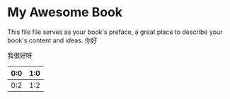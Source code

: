 My Awesome Book
=======

This file file serves as your book's preface, a great place to describe your book's content and ideas.
你好
 
 我很好呀
 
 | 0:0 | 1:0 |
| -- | -- |
| 0:2 | 1:2 |
